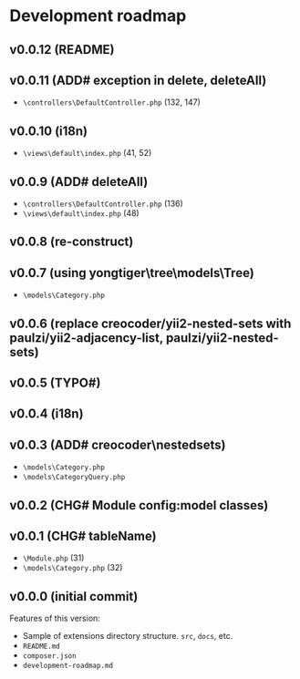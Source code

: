 # Development roadmap

## v0.0.12 (README)


## v0.0.11 (ADD# exception in delete, deleteAll)

* `\controllers\DefaultController.php` (132, 147)


## v0.0.10 (i18n)

* `\views\default\index.php` (41, 52)


## v0.0.9 (ADD# deleteAll)

* `\controllers\DefaultController.php` (136)
* `\views\default\index.php` (48)


## v0.0.8 (re-construct)


## v0.0.7 (using yongtiger\tree\models\Tree)

* `\models\Category.php`


## v0.0.6 (replace creocoder/yii2-nested-sets with paulzi/yii2-adjacency-list, paulzi/yii2-nested-sets)


## v0.0.5 (TYPO#)


## v0.0.4 (i18n)


## v0.0.3 (ADD# creocoder\nestedsets)

* `\models\Category.php`
* `\models\CategoryQuery.php`


## v0.0.2 (CHG# Module config:model classes)


## v0.0.1 (CHG# tableName)

* `\Module.php` (31)
* `\models\Category.php` (32)


## v0.0.0 (initial commit)

Features of this version:

* Sample of extensions directory structure. `src`, `docs`, etc.
* `README.md`
* `composer.json`
* `development-roadmap.md`
